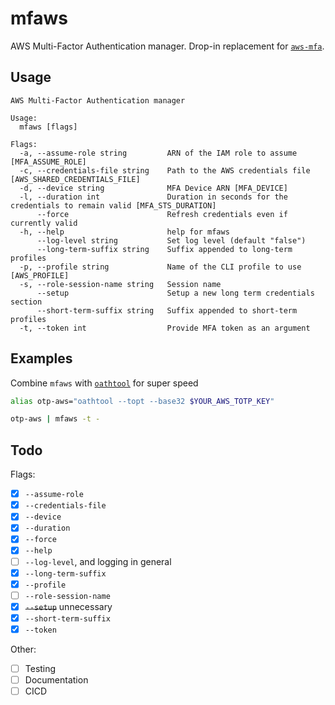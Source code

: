 # mfaws

AWS Multi-Factor Authentication manager. Drop-in replacement for [`aws-mfa`][1].

## Usage
```
AWS Multi-Factor Authentication manager

Usage:
  mfaws [flags]

Flags:
  -a, --assume-role string         ARN of the IAM role to assume [MFA_ASSUME_ROLE]
  -c, --credentials-file string    Path to the AWS credentials file [AWS_SHARED_CREDENTIALS_FILE]
  -d, --device string              MFA Device ARN [MFA_DEVICE]
  -l, --duration int               Duration in seconds for the credentials to remain valid [MFA_STS_DURATION]
      --force                      Refresh credentials even if currently valid
  -h, --help                       help for mfaws
      --log-level string           Set log level (default "false")
      --long-term-suffix string    Suffix appended to long-term profiles
  -p, --profile string             Name of the CLI profile to use [AWS_PROFILE]
  -s, --role-session-name string   Session name
      --setup                      Setup a new long term credentials section
      --short-term-suffix string   Suffix appended to short-term profiles
  -t, --token int                  Provide MFA token as an argument
```

## Examples
Combine `mfaws` with [`oathtool`][2] for super speed
```sh
alias otp-aws="oathtool --topt --base32 $YOUR_AWS_TOTP_KEY"

otp-aws | mfaws -t -
```

## Todo
Flags:
- [x] `--assume-role`
- [x] `--credentials-file`
- [x] `--device`
- [x] `--duration`
- [x] `--force`
- [x] `--help`
- [ ] `--log-level`, and logging in general
- [x] `--long-term-suffix`
- [x] `--profile`
- [ ] `--role-session-name`
- [x] ~~`--setup`~~ unnecessary
- [x] `--short-term-suffix`
- [x] `--token`

Other:
- [ ] Testing
- [ ] Documentation
- [ ] CICD

[1]: https://github.com/broamski/aws-mfa
[2]: https://www.nongnu.org/oath-toolkit/
